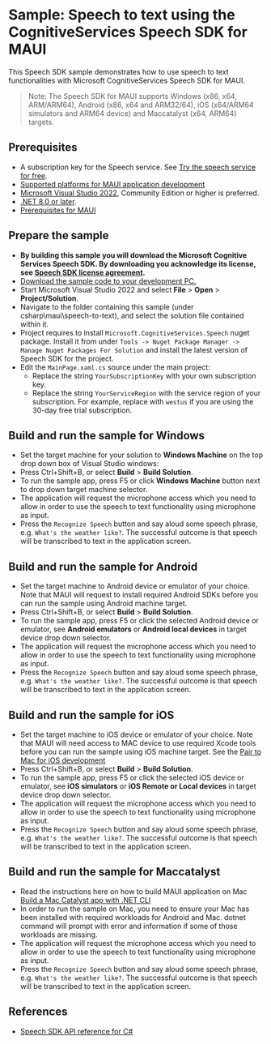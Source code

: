 # Sample: Speech to text using the CognitiveServices Speech SDK for MAUI

This Speech SDK sample demonstrates how to use speech to text functionalities with Microsoft CognitiveServices Speech SDK for MAUI.

> Note:
> The Speech SDK for MAUI supports Windows (x86, x64, ARM/ARM64), Android (x86, x64 and ARM32/64), iOS (x64/ARM64 simulators and ARM64 device) and Maccatalyst (x64, ARM64) targets.

## Prerequisites

* A subscription key for the Speech service. See [Try the speech service for free](https://docs.microsoft.com/azure/cognitive-services/speech-service/get-started).
* [Supported platforms for MAUI application development](https://learn.microsoft.com/dotnet/maui/supported-platforms)
* [Microsoft Visual Studio 2022](https://www.visualstudio.com/), Community Edition or higher is preferred.
* [.NET 8.0 or later](https://learn.microsoft.com/dotnet/core/install/windows).
* [Prerequisites for MAUI](https://learn.microsoft.com/dotnet/maui/get-started/installation)

## Prepare the sample

* **By building this sample you will download the Microsoft Cognitive Services Speech SDK. By downloading you acknowledge its license, see [Speech SDK license agreement](https://aka.ms/csspeech/license).**
* [Download the sample code to your development PC.](/README.md#get-the-samples)
* Start Microsoft Visual Studio 2022 and select **File** \> **Open** \> **Project/Solution**.
* Navigate to the folder containing this sample (under csharp\maui\speech-to-text), and select the solution file contained within it.
* Project requires to install `Microsoft.CognitiveServices.Speech` nuget package. Install it from under `Tools -> Nuget Package Manager -> Manage Nuget Packages For Solution` and install the latest version of Speech SDK for the project.
* Edit the `MainPage.xaml.cs` source under the main project:
  * Replace the string `YourSubscriptionKey` with your own subscription key.
  * Replace the string `YourServiceRegion` with the service region of your subscription.
    For example, replace with `westus` if you are using the 30-day free trial subscription.

## Build and run the sample for Windows
* Set the target machine for your solution to **Windows Machine** on the top drop down box of Visual Studio windows:
* Press Ctrl+Shift+B, or select **Build** \> **Build Solution**.
* To run the sample app, press F5 or click **Windows Machine** button next to drop down target machine selector.
* The application will request the microphone access which you need to allow in order to use the speech to text functionality using microphone as input.
* Press the `Recognize Speech` button and say aloud some speech phrase, e.g. `What's the weather like?`. The successful outcome 
  is that speech will be transcribed to text in the application screen.

## Build and run the sample for Android
* Set the target machine to Android device or emulator of your choice. Note that MAUI will request to install required Android SDKs before you can run the sample using Android machine target.
* Press Ctrl+Shift+B, or select **Build** \> **Build Solution**.
* To run the sample app, press F5 or click the selected Android device or emulator, see **Android emulators** or **Android local devices** in target device drop down selector.
* The application will request the microphone access which you need to allow in order to use the speech to text functionality using microphone as input.
* Press the `Recognize Speech` button and say aloud some speech phrase, e.g. `What's the weather like?`. The successful outcome 
  is that speech will be transcribed to text in the application screen.

## Build and run the sample for iOS
* Set the target machine to iOS device or emulator of your choice. Note that MAUI will need access to MAC device to use required Xcode tools before you can run the sample using iOS machine target. See the [Pair to Mac for iOS development](https://learn.microsoft.com/dotnet/maui/ios/pair-to-mac)
* Press Ctrl+Shift+B, or select **Build** \> **Build Solution**.
* To run the sample app, press F5 or click the selected iOS device or emulator, see **iOS simulators** or **iOS Remote or Local devices** in target device drop down selector.
* The application will request the microphone access which you need to allow in order to use the speech to text functionality using microphone as input.
* Press the `Recognize Speech` button and say aloud some speech phrase, e.g. `What's the weather like?`. The successful outcome 
  is that speech will be transcribed to text in the application screen.

## Build and run the sample for Maccatalyst
* Read the instructions here on how to build MAUI application on Mac [Build a Mac Catalyst app with .NET CLI](https://learn.microsoft.com/dotnet/maui/mac-catalyst/cli)
* In order to run the sample on Mac, you need to ensure your Mac has been installed with required workloads for Android and Mac.
  dotnet command will prompt with error and information if some of those workloads are missing.
* The application will request the microphone access which you need to allow in order to use the speech to text functionality using microphone as input.
* Press the `Recognize Speech` button and say aloud some speech phrase, e.g. `What's the weather like?`. The successful outcome 
  is that speech will be transcribed to text in the application screen.

## References

* [Speech SDK API reference for C#](https://aka.ms/csspeech/csharpref)
